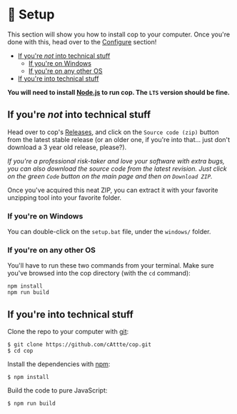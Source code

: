 # 🔨 Setup

This section will show you how to install cop to your computer. Once you're done with this, head over to the [Configure][docs/configure] section!

-   [If you're _not_ into technical stuff](#if-youre-into-technical-stuff)
    -   [If you're on Windows](#if-youre-on-windows)
    -   [If you're on any other OS](#if-youre-on-any-other-os)
-   [If you're into technical stuff](#if-youre-technical-stuff)

**You will need to install [Node.js][nodejs] to run cop. The `LTS` version should be fine.**

## If you're _not_ into technical stuff

Head over to cop's [Releases][], and click on the `Source code (zip)` button from the latest stable release (or an older one, if you're into that... just don't download a 3 year old release, please?).

_If you're a professional risk-taker and love your software with extra bugs, you can also download the source code from the latest revision. Just click on the green `Code` button on the main page and then on `Download ZIP`._

Once you've acquired this neat ZIP, you can extract it with your favorite unzipping tool into your favorite folder.

### If you're on Windows

You can double-click on the `setup.bat` file, under the `windows/` folder.

### If you're on any other OS

You'll have to run these two commands from your terminal. Make sure you've browsed into the cop directory (with the `cd` command):

    npm install
    npm run build

## If you're into technical stuff

Clone the repo to your computer with [git][]:

    $ git clone https://github.com/cAttte/cop.git
    $ cd cop

Install the dependencies with [npm][]:

    $ npm install

Build the code to pure JavaScript:

    $ npm run build

<!-- references -->

[docs/configure]: https://github.com/cAttte/cop/blob/master/docs/configure.md
[releases]: https://github.com/cAttte/cop/releases/
[nodejs]: https://nodejs.org/en/
[git]: https://git-scm.com/
[npm]: https://www.npmjs.com/
